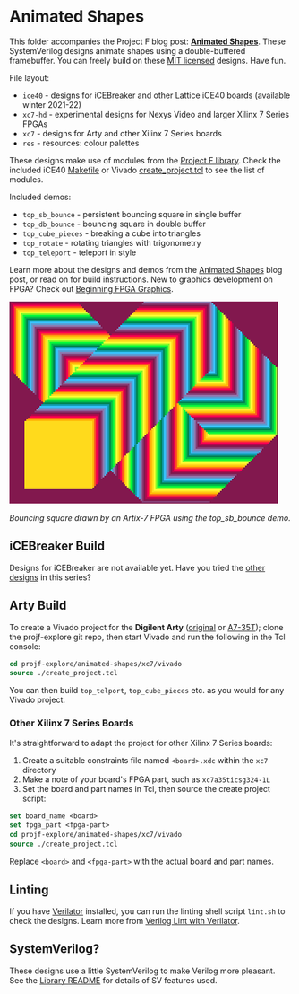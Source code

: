 # Animated Shapes

This folder accompanies the Project F blog post: **[Animated Shapes](https://projectf.io/posts/animated-shapes/)**. These SystemVerilog designs animate shapes using a double-buffered framebuffer. You can freely build on these [MIT licensed](../../LICENSE) designs. Have fun.

File layout:

* `ice40` - designs for iCEBreaker and other Lattice iCE40 boards (available winter 2021-22)
* `xc7-hd` - experimental designs for Nexys Video and larger Xilinx 7 Series FPGAs
* `xc7` - designs for Arty and other Xilinx 7 Series boards
* `res` - resources: colour palettes

These designs make use of modules from the [Project F library](../../lib/). Check the included iCE40 [Makefile](ice40/Makefile) or Vivado [create_project.tcl](xc7/vivado/create_project.tcl) to see the list of modules.

Included demos:

* `top_sb_bounce` - persistent bouncing square in single buffer
* `top_db_bounce` - bouncing square in double buffer
* `top_cube_pieces` - breaking a cube into triangles
* `top_rotate` - rotating triangles with trigonometry
* `top_teleport` - teleport in style

Learn more about the designs and demos from the [Animated Shapes](https://projectf.io/posts/animated-shapes/) blog post, or read on for build instructions. New to graphics development on FPGA? Check out [Beginning FPGA Graphics](https://projectf.io/posts/fpga-graphics/).

![](../../doc/img/animated-shapes.png?raw=true "")

_Bouncing square drawn by an Artix-7 FPGA using the top_sb_bounce demo._

## iCEBreaker Build

Designs for iCEBreaker are not available yet. Have you tried the [other designs](../README.md) in this series?

## Arty Build

To create a Vivado project for the **Digilent Arty** ([original](https://digilent.com/reference/programmable-logic/arty/reference-manual) or [A7-35T](https://reference.digilentinc.com/reference/programmable-logic/arty-a7/reference-manual)); clone the projf-explore git repo, then start Vivado and run the following in the Tcl console:

```tcl
cd projf-explore/animated-shapes/xc7/vivado
source ./create_project.tcl
```

You can then build `top_telport`, `top_cube_pieces` etc. as you would for any Vivado project.

### Other Xilinx 7 Series Boards

It's straightforward to adapt the project for other Xilinx 7 Series boards:

1. Create a suitable constraints file named `<board>.xdc` within the `xc7` directory
2. Make a note of your board's FPGA part, such as `xc7a35ticsg324-1L`
3. Set the board and part names in Tcl, then source the create project script:

```tcl
set board_name <board>
set fpga_part <fpga-part>
cd projf-explore/animated-shapes/xc7/vivado
source ./create_project.tcl
```

Replace `<board>` and `<fpga-part>` with the actual board and part names.

## Linting

If you have [Verilator](https://www.veripool.org/wiki/verilator) installed, you can run the linting shell script `lint.sh` to check the designs. Learn more from [Verilog Lint with Verilator](https://projectf.io/posts/verilog-lint-with-verilator/).

## SystemVerilog?

These designs use a little SystemVerilog to make Verilog more pleasant. See the [Library README](../../lib/README.md#systemverilog) for details of SV features used.

